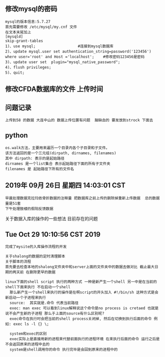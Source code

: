 ##  修改mysql的密码 
    mysql的版本信息:5.7.27
    首先需要修改 /etc/mysql/my.cnf 文件
    在文本末尾加上
    [mysqld]
    skip-grant-tables
    1)、use mysql;                   #连接到mysql数据库
    2)、update mysql.user set authentication_string=password('123456') where user='root' and Host ='localhost';    #修改密码123456是密码
    3)、update user set  plugin="mysql_native_password";     
    4)、flush privileges;
    5)、quit; 
    
    
## 修改CFDA数据库的文件 上传时间
    


## 问题记录 
    上传到58 的数据 大连中山的 数据上传位置有问题  脑缺血的 要发放到strock 下面去
    
    
## python
    os.walk方法，主要用来遍历一个目录内各个子目录和子文件。 
    该方法返回的是一个三元组(dirpath, dirnames, filenames) 
    其中 dirpath: 表示的是起始路径
    dirnames 是一个list集合 表示起始路径下面的所有子文件夹
    filenames 是 起始路径下所有的文件名             
        
        
##   2019年 09月 26日 星期四 14:03:01 CST
    早晨处理数据克拉玛依骨折数据的注释量 把数据库之前上传的删除掉重新上传数据  总的数据量是51套
    下午处理鼓楼的假阳反馈数据
    
    
   关于数据入库的操作的一些想法
   目前存在的问题
## Tue Oct 29 10:10:56 CST 2019 
    完成了mysite的入库操作流程的开发
    
    关于shalong的数据的定时清理脚本
    关于脚本的流程
    首先要去检查本地的shalong文件夹中和server上面的文件夹中的数据去做对比 截止最大日期的两天前 在删除更早的数据
    
    linux下面的shell script 执行的两种方式 一种是新产生一个shell 另一中是在当前的shell下面来执行 不在启动一个shell
      那么新产生一个shell来执行的操作是在啊script的开头加入 #!/bin/sh 这种方式是会新启动一个子进程来执行 
      source:  其实就是.命令 代表当前路径
      exec: man exec 可以看到linux解释说这个命令是no process is cretaed 也就是说不会产生新的子进程 那么于上面的source有什么区别呢?
      exec命令在执行时会把当前的shell process关闭掉, 然后在切换到执行后面的命令 例如: exec ls -l {} \;
      
      system和exec的区别
      exec实际上是直接用新的进程来代替前面执行的进程环境 在来执行后面的命令 运行之后是不会返回原来的进程中去的
      system是shell调用你的命令 执行完毕是会回到原来的进程中的
      
      
    
    
    
    
    
    
    
    
    
       

   
    
    
    
    
    
           